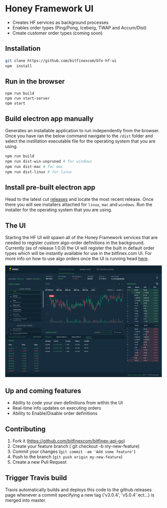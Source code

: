 # Honey Framework UI
* Creates HF services as background processes
* Enables order types (Ping/Pong, Iceberg, TWAP and Accum/Dist)
* Create customer order types (coming soon)

## Installation

```bash
git clone https://github.com/bitfinexcom/bfx-hf-ui
npm  install
```

## Run in the browser

```
npm run build
npm run start-server
npm start
```

## Build electron app manually

Generates an installable application to run independently from the browser. Once you have ran the below command navigate to the `/dist` folder and select the instillation executable file for the operating system that you are using.

```bash
npm run build
npm run dist-win-unpruned # for windows
npm run dist-mac # for mac
npm run dist-linux # for linux
```

## Install pre-built electron app

Head to the latest cut [releases](https://github.com/bitfinexcom/bfx-hf-ui/releases) and locate the most recent release. Once there you will see installers attached for `linux`, `mac` and `windows`. Run the installer for the operating system that you are using.

## The UI

Starting the HF UI will spawn all of the Honey Framework services that are needed to register custom algo-order definitions in the background. Currently (as of release 1.0.0) the UI will register the built in default order types which will be instantly available for use in the bitfinex.com UI. For more info on how to use algo orders once the UI is running head [here](https://medium.com/bitfinex/announcing-the-honey-framework-algorithmic-orders-8065fb70c65c).

![Alt text](res/bfx-hf-ui.png "Title")

## Up and coming features

* Ability to code your own definitions from within the UI
* Real-time info updates on executing orders
* Ability to Enable/Disable order definitions

## Contributing

1. Fork it (https://github.com/bitfinexcom/bitfinex-api-go)
2. Create your feature branch (`git checkout -b my-new-feature)
3. Commit your changes (`git commit -am 'Add some feature'`)
4. Push to the branch (`git push origin my-new-feature`)
5. Create a new Pull Request

## Trigger Travis build

Travis automatically builds and deploys this code to the github releases page whenever a commit specifying a new tag ('v3.0.4', 'v5.0.4' ect...) is merged into master.
